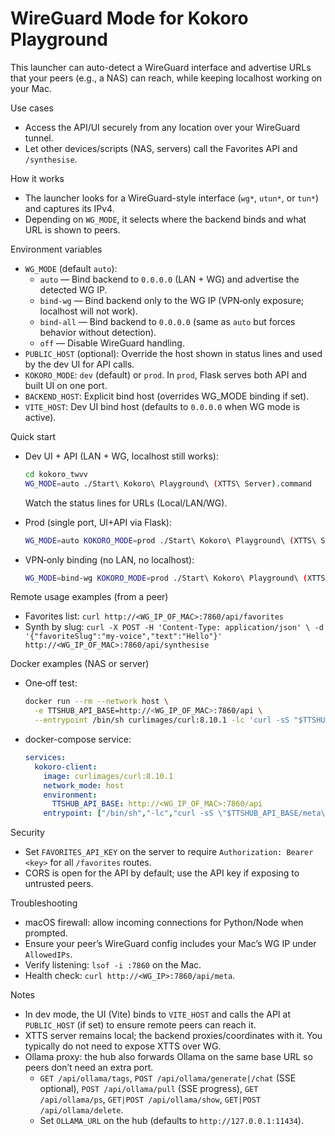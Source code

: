 # WireGuard Mode for Kokoro Playground

This launcher can auto-detect a WireGuard interface and advertise URLs that your peers (e.g., a NAS) can reach, while keeping localhost working on your Mac.

Use cases
- Access the API/UI securely from any location over your WireGuard tunnel.
- Let other devices/scripts (NAS, servers) call the Favorites API and `/synthesise`.

How it works
- The launcher looks for a WireGuard-style interface (`wg*`, `utun*`, or `tun*`) and captures its IPv4.
- Depending on `WG_MODE`, it selects where the backend binds and what URL is shown to peers.

Environment variables
- `WG_MODE` (default `auto`):
  - `auto`     — Bind backend to `0.0.0.0` (LAN + WG) and advertise the detected WG IP.
  - `bind-wg`  — Bind backend only to the WG IP (VPN‑only exposure; localhost will not work).
  - `bind-all` — Bind backend to `0.0.0.0` (same as `auto` but forces behavior without detection).
  - `off`      — Disable WireGuard handling.
- `PUBLIC_HOST` (optional): Override the host shown in status lines and used by the dev UI for API calls.
- `KOKORO_MODE`: `dev` (default) or `prod`. In `prod`, Flask serves both API and built UI on one port.
- `BACKEND_HOST`: Explicit bind host (overrides WG_MODE binding if set).
- `VITE_HOST`: Dev UI bind host (defaults to `0.0.0.0` when WG mode is active).

Quick start
- Dev UI + API (LAN + WG, localhost still works):
  ```sh
  cd kokoro_twvv
  WG_MODE=auto ./Start\ Kokoro\ Playground\ (XTTS\ Server).command
  ```
  Watch the status lines for URLs (Local/LAN/WG).

- Prod (single port, UI+API via Flask):
  ```sh
  WG_MODE=auto KOKORO_MODE=prod ./Start\ Kokoro\ Playground\ (XTTS\ Server).command
  ```

- VPN‑only binding (no LAN, no localhost):
  ```sh
  WG_MODE=bind-wg KOKORO_MODE=prod ./Start\ Kokoro\ Playground\ (XTTS\ Server).command
  ```

Remote usage examples (from a peer)
- Favorites list: `curl http://<WG_IP_OF_MAC>:7860/api/favorites`
- Synth by slug: `curl -X POST -H 'Content-Type: application/json' \
  -d '{"favoriteSlug":"my-voice","text":"Hello"}' http://<WG_IP_OF_MAC>:7860/api/synthesise`

Docker examples (NAS or server)
- One‑off test:
  ```sh
  docker run --rm --network host \
    -e TTSHUB_API_BASE=http://<WG_IP_OF_MAC>:7860/api \
    --entrypoint /bin/sh curlimages/curl:8.10.1 -lc 'curl -sS "$TTSHUB_API_BASE/meta"'
  ```
- docker-compose service:
  ```yaml
  services:
    kokoro-client:
      image: curlimages/curl:8.10.1
      network_mode: host
      environment:
        TTSHUB_API_BASE: http://<WG_IP_OF_MAC>:7860/api
      entrypoint: ["/bin/sh","-lc","curl -sS \"$TTSHUB_API_BASE/meta\" && echo"]
  ```

Security
- Set `FAVORITES_API_KEY` on the server to require `Authorization: Bearer <key>` for all `/favorites` routes.
- CORS is open for the API by default; use the API key if exposing to untrusted peers.

Troubleshooting
- macOS firewall: allow incoming connections for Python/Node when prompted.
- Ensure your peer’s WireGuard config includes your Mac’s WG IP under `AllowedIPs`.
- Verify listening: `lsof -i :7860` on the Mac.
- Health check: `curl http://<WG_IP>:7860/api/meta`.

Notes
- In dev mode, the UI (Vite) binds to `VITE_HOST` and calls the API at `PUBLIC_HOST` (if set) to ensure remote peers can reach it.
- XTTS server remains local; the backend proxies/coordinates with it. You typically do not need to expose XTTS over WG.
- Ollama proxy: the hub also forwards Ollama on the same base URL so peers don’t need an extra port.
  - `GET /api/ollama/tags`, `POST /api/ollama/generate|/chat` (SSE optional), `POST /api/ollama/pull` (SSE progress), `GET /api/ollama/ps`, `GET|POST /api/ollama/show`, `GET|POST /api/ollama/delete`.
  - Set `OLLAMA_URL` on the hub (defaults to `http://127.0.0.1:11434`).
